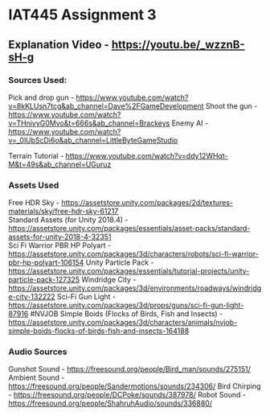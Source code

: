 # IAT445 Assignment 3  
  
## Explanation Video - https://youtu.be/_wzznB-sH-g

### Sources Used:  
Pick and  drop gun - https://www.youtube.com/watch?v=8kKLUsn7tcg&ab_channel=Dave%2FGameDevelopment
Shoot the gun - https://www.youtube.com/watch?v=THnivyG0Mvo&t=666s&ab_channel=Brackeys 
Enemy AI - https://www.youtube.com/watch?v=_0lUbScDi6o&ab_channel=LittleByteGameStudio
  
Terrain Tutorial - https://www.youtube.com/watch?v=ddy12WHqt-M&t=49s&ab_channel=UGuruz  

### Assets Used  
Free HDR Sky - https://assetstore.unity.com/packages/2d/textures-materials/sky/free-hdr-sky-61217  
Standard Assets (for Unity 2018.4) - https://assetstore.unity.com/packages/essentials/asset-packs/standard-assets-for-unity-2018-4-32351  
Sci Fi Warrior PBR HP Polyart - https://assetstore.unity.com/packages/3d/characters/robots/sci-fi-warrior-pbr-hp-polyart-106154
Unity Particle Pack - https://assetstore.unity.com/packages/essentials/tutorial-projects/unity-particle-pack-127325
Windridge City - https://assetstore.unity.com/packages/3d/environments/roadways/windridge-city-132222
Sci-Fi Gun Light - https://assetstore.unity.com/packages/3d/props/guns/sci-fi-gun-light-87916
#NVJOB Simple Boids (Flocks of Birds, Fish and Insects) - https://assetstore.unity.com/packages/3d/characters/animals/nvjob-simple-boids-flocks-of-birds-fish-and-insects-164188

### Audio Sources
Gunshot Sound - https://freesound.org/people/Bird_man/sounds/275151/
Ambient Sound - https://freesound.org/people/Sandermotions/sounds/234306/
Bird Chirping - https://freesound.org/people/DCPoke/sounds/387978/
Robot Sound - https://freesound.org/people/ShahruhAudio/sounds/336880/
